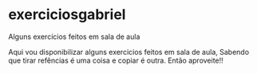 # exerciciosgabriel
Alguns exercícios feitos em sala de aula

Aqui vou disponibilizar alguns exercicios feitos em sala de aula,
Sabendo que tirar refências é uma coisa e copiar é outra.
Então aproveite!!
